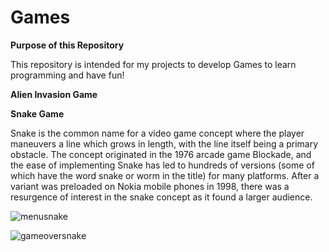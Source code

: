 # Games

**Purpose of this Repository**

This repository is intended for my projects to develop Games to learn programming and have fun!

**Alien Invasion Game**


**Snake Game**

Snake is the common name for a video game concept where the player maneuvers a line which grows in length, with the line itself being a primary obstacle. The concept originated in the 1976 arcade game Blockade, and the ease of implementing Snake has led to hundreds of versions (some of which have the word snake or worm in the title) for many platforms. After a variant was preloaded on Nokia mobile phones in 1998, there was a resurgence of interest in the snake concept as it found a larger audience.



![menusnake](menusnake.jpg)

![gameoversnake](gameoversnake.jpg)

